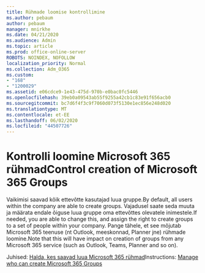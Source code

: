 ```yaml
---
title: Rühmade loomise kontrollimine
ms.author: pebaum
author: pebaum
manager: mnirkhe
ms.date: 04/21/2020
ms.audience: Admin
ms.topic: article
ms.prod: office-online-server
ROBOTS: NOINDEX, NOFOLLOW
localization_priority: Normal
ms.collection: Adm_O365
ms.custom:
- "168"
- "1200029"
ms.assetid: e06cdce9-1e43-475d-970b-e0bac0fc5446
ms.openlocfilehash: 39eb0a09543ab55f9255a42cb1c83e91f656acb0
ms.sourcegitcommit: bc7d6f4f3c9f7060d073f5130e1ec856e248d020
ms.translationtype: MT
ms.contentlocale: et-EE
ms.lasthandoff: 06/02/2020
ms.locfileid: "44507726"
---
```

# <a name="control-creation-of-microsoft-365-groups"></a><span data-ttu-id="cd212-102">Kontrolli loomine Microsoft 365 rühmad</span><span class="sxs-lookup"><span data-stu-id="cd212-102">Control creation of Microsoft 365 Groups</span></span>

<span data-ttu-id="cd212-103">Vaikimisi saavad kõik ettevõtte kasutajad luua gruppe.</span><span class="sxs-lookup"><span data-stu-id="cd212-103">By default, all users within the company are able to create groups.</span></span> <span data-ttu-id="cd212-104">Vajadusel saate seda muuta ja määrata endale õiguse luua gruppe oma ettevõttes olevatele inimestele.</span><span class="sxs-lookup"><span data-stu-id="cd212-104">If needed, you are able to change this, and assign the right to create groups to a set of people within your company.</span></span> <span data-ttu-id="cd212-105">Pange tähele, et see mõjutab Microsoft 365 teenuse (nt Outlook, meeskonnad, Planner jne) rühmade loomine.</span><span class="sxs-lookup"><span data-stu-id="cd212-105">Note that this will have impact on creation of groups from any Microsoft 365 service (such as Outlook, Teams, Planner and so on).</span></span>
  
<span data-ttu-id="cd212-106">Juhised: [Halda, kes saavad luua Microsoft 365 rühmad](https://docs.microsoft.com/microsoft-365/admin/create-groups/manage-creation-of-groups)</span><span class="sxs-lookup"><span data-stu-id="cd212-106">Instructions: [Manage who can create Microsoft 365 Groups](https://docs.microsoft.com/microsoft-365/admin/create-groups/manage-creation-of-groups)</span></span>
